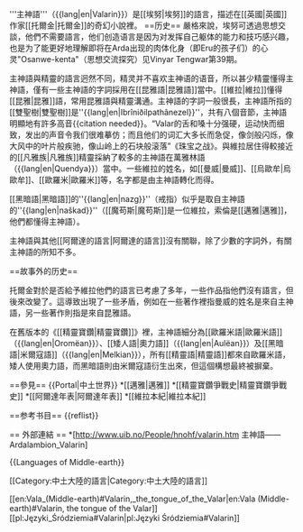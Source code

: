 '''主神語'''（{{lang|en|Valarin}}）是[[埃努|埃努]]的語言，描述在[[英國|英國]]作家[[托爾金|托爾金]]的奇幻小說裡。
==历史==
嚴格來說，埃努可透過思想交談，他們不需要語言，他们创造语言是因为对发挥自己躯体的能力和技巧感兴趣，也是为了能更好地理解即将在Arda出现的肉体化身（即Eru的孩子们）的心灵<ref name="OK">"Osanwe-kenta"（思想交流探究）见Vinyar Tengwar第39期</ref>。<br />

主神語與精靈的語言迥然不同，精灵并不喜欢主神语的语音，所以甚少精靈懂得主神語，僅有一些主神語的字詞採用在[[昆雅語|昆雅語]]當中。[[維拉|維拉]]懂得[[昆雅|昆雅]]語，常用昆雅語與精靈溝通。主神語的字詞一般很長，主神語所指的[[雙聖樹|雙聖樹]]是''{{lang|en|Ibrîniðilpathânezel}}''，共有八個音節，主神語明顯地有許多高音{{citation needed}}。“Valar的舌和嗓十分强硬，运动快而细致，发出的声音令我们很难摹仿；而且他们的词汇大多长而急促，像剑般闪烁，像大风中的叶片般疾驰，像山岭上的石块般滚落”<ref name="WJ">《珠宝之战》</ref>。與維拉居住得較接近的[[凡雅族|凡雅族]]精靈採納了較多的主神語在萬雅林語（{{lang|en|Quendya}}）當中。一些維拉的姓名，如[[曼威|曼威]]、[[烏歐牟|烏歐牟]]、[[歐羅米|歐羅米]]等，名字都是由主神語轉化而得。

[[黑暗語|黑暗語]]的''{{lang|en|nazg}}''（戒指）似乎是取自主神語的''{{lang|en|naškad}}''（[[魔苟斯|魔苟斯]]是一位維拉，索倫是[[邁雅|邁雅]]，他們都懂得主神語）。

主神語與其他[[阿爾達的語言|阿爾達的語言]]沒有關聯，除了少數的字詞外，有關主神語的所知不多。

==故事外的历史==

托爾金對於是否給予維拉他們的語言已考慮了多年，一些作品指他們沒有語言，但後來改變了。這導致出現了一些矛盾，例如在一些著作裡指曼威的姓名是來自主神語，另一些著作則指是來自昆雅語。

在舊版本的《[[精靈寶鑽|精靈寶鑽]]》裡，主神語細分為[[歐羅米語|歐羅米語]]（{{lang|en|Oromëan}}）、[[矮人語|奧力語]]（{{lang|en|Aulëan}}）及[[黑暗語|米爾寇語]]（{{lang|en|Melkian}}），所有[[精靈語|精靈語]]都來自歐羅米語，矮人使用奧力語，而黑暗語則由米爾寇語衍生出來，但這個構想最終被摒棄。

==參見==
{{Portal|中土世界}}
*[[邁雅|邁雅]]
*[[精靈寶鑽爭戰史|精靈寶鑽爭戰史]]
*[[阿爾達年表|阿爾達年表]]
*[[維拉本紀|維拉本紀]]

==参考书目==
{{reflist}}

== 外部連結 ==
*[http://www.uib.no/People/hnohf/valarin.htm 主神語——Ardalambion_Valarin]

{{Languages of Middle-earth}}

[[Category:中土大陸的語言|Category:中土大陸的語言]]

[[en:Vala_(Middle-earth)#Valarin,_the_tongue_of_the_Valar|en:Vala (Middle-earth)#Valarin, the tongue of the Valar]]
[[pl:Języki_Śródziemia#Valarin|pl:Języki Śródziemia#Valarin]]